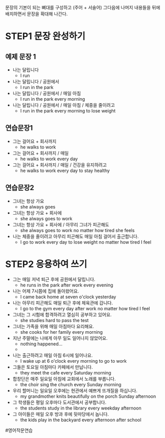 문장의 기본이 되는 뼈대를 구성하고 (주어 + 서술어) 그다음에 나머지 내용들을 뒤에 배치하면서 문장을 확대해 나간다.

# STEP1  문장 완성하기
## 예제 문장 1
- 나는 달립니다
	- I run
- 나는 달립니다 / 공원에서
	- I run in the park
- 나는 달립니다 / 공원에서 / 매일 아침
	- I run in the park every morning
- 나는 달립니다 / 공원에서 / 매일 아침 / 체중을 줄이려고
	- I run in the park every morning to lose weight

## 연습문장1
- 그는 걸어요 + 회사까지
	- he walks to work
- 그는 걸어요 + 회사까지 / 매일
	- he walks to work every day
- 그는 걸어요 + 회사까지 / 매일 / 건강을 유지하려고
	- he walks to work every day to stay healthy 

## 연습문장2
- 그녀는 항상 가요
	- she always goes
- 그녀는 항상 가요 + 회사에
	- she always goes to work
- 그녀는 항상 가요 + 회사에 / 아무리 그녀가 피곤해도
	- she always goes to work no matter how tired she feels
- 나는 체중을 줄이려고 아무리 피곤해도 매일 아침 걸어서 출근합니다.
	- I go to work every day to lose weight no matter how tired I feel

# STEP2 응용하여 쓰기

- 그는 매일 저녁 퇴근 후에 공원에서 달립니다.
	- he runs in the park after work every evening 
- 나는 어제 7시쯤에 집에 돌아왔어요.
	- I came back home at seven o'clock yesterday
- 나는 아무리 피곤해도 매일 퇴근 후에 체육관에 갑니다.
	- I go to the gym every day after work no matter how tired I feel
- 그녀는 그 시험에 합격하려고 열심히 공부하고 있어요.
	- she studies hard to pass the test
- 그녀는 가족을 위해 매일 아침마다 요리해요.
	- she cooks for her family every morning
- 지난 주말에는 나에게 아무 일도 일어나지 않았어요.
	- nothing happened...
	- 
- 나는 출근하려고 매일 아침 6시에 일어나요.
	- I wake up at 6 o'clock every morning to go to work
- 그들은 토요일 아침마다 카페에서 만납니다. 
	- they meet the cafe every Saturday morning
- 합창단은 매주 일요일 아침에 교회에서 노래를 부릅니다.
	- the choir sing the church every Sunday morning
- 우리 할머니는 일요일 오후에는 현관에서 예쁘게 뜨개질을 하십니다.
	-  my grandmother knits beautifully on the porch Sunday afternoon
- 그 학생들은 평일 오후마다 도서관에서 공부합니다.
	- the students study in the library every weekday afternoon
- 그 아이들은 매일 오후 방과 후에 뒷마당에서 놉니다.
	- the kids play in the backyard every afternoon after school


#영어작문연습

